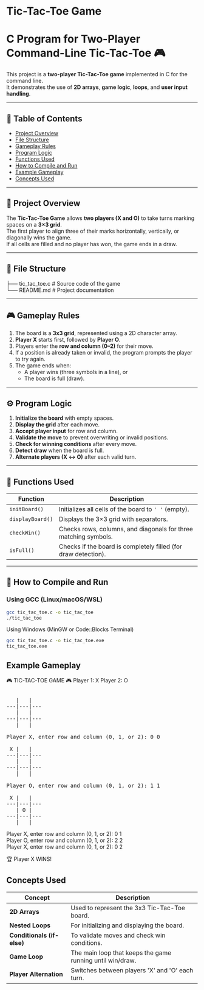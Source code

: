 # Tic-Tac-Toe Game
# C Program for Two-Player Command-Line Tic-Tac-Toe 🎮

This project is a **two-player Tic-Tac-Toe game** implemented in C for the command line.  
It demonstrates the use of **2D arrays**, **game logic**, **loops**, and **user input handling**.

---

## 🧩 Table of Contents
- [Project Overview](#project-overview)
- [File Structure](#file-structure)
- [Gameplay Rules](#gameplay-rules)
- [Program Logic](#program-logic)
- [Functions Used](#functions-used)
- [How to Compile and Run](#how-to-compile-and-run)
- [Example Gameplay](#example-gameplay)
- [Concepts Used](#concepts-used)

---

## 🧠 Project Overview
The **Tic-Tac-Toe Game** allows **two players (X and O)** to take turns marking spaces on a **3×3 grid**.  
The first player to align three of their marks horizontally, vertically, or diagonally wins the game.  
If all cells are filled and no player has won, the game ends in a draw.

---

## 📁 File Structure
├── tic_tac_toe.c # Source code of the game  
└── README.md # Project documentation

---

## 🎮 Gameplay Rules
1. The board is a **3x3 grid**, represented using a 2D character array.
2. **Player X** starts first, followed by **Player O**.
3. Players enter the **row and column (0–2)** for their move.
4. If a position is already taken or invalid, the program prompts the player to try again.
5. The game ends when:
   - A player wins (three symbols in a line), or  
   - The board is full (draw).

---

## ⚙️ Program Logic
1. **Initialize the board** with empty spaces.
2. **Display the grid** after each move.
3. **Accept player input** for row and column.
4. **Validate the move** to prevent overwriting or invalid positions.
5. **Check for winning conditions** after every move.
6. **Detect draw** when the board is full.
7. **Alternate players (X ↔ O)** after each valid turn.

---

## 🧩 Functions Used

| Function | Description |
|-----------|--------------|
| `initBoard()` | Initializes all cells of the board to `' '` (empty). |
| `displayBoard()` | Displays the 3×3 grid with separators. |
| `checkWin()` | Checks rows, columns, and diagonals for three matching symbols. |
| `isFull()` | Checks if the board is completely filled (for draw detection). |

---

## 🧱 How to Compile and Run

### **Using GCC (Linux/macOS/WSL)**
```bash
gcc tic_tac_toe.c -o tic_tac_toe
./tic_tac_toe
```
Using Windows (MinGW or Code::Blocks Terminal)
```bash
gcc tic_tac_toe.c -o tic_tac_toe.exe
tic_tac_toe.exe
```

## Example Gameplay
🎮 TIC-TAC-TOE GAME 🎮
Player 1: X
Player 2: O

<pre>

   |   |     
---|---|---  
   |   |     
---|---|---  
   |   |     

Player X, enter row and column (0, 1, or 2): 0 0

 X |   |     
---|---|---  
   |   |     
---|---|---  
   |   |     

Player O, enter row and column (0, 1, or 2): 1 1

 X |   |     
---|---|---  
   | O |     
---|---|---  
   |   |     
</pre>

Player X, enter row and column (0, 1, or 2): 0 1  
Player O, enter row and column (0, 1, or 2): 2 2  
Player X, enter row and column (0, 1, or 2): 0 2  

🏆 Player X WINS!

## Concepts Used
| Concept                    | Description                                               |
| -------------------------- | --------------------------------------------------------- |
| **2D Arrays**              | Used to represent the 3x3 Tic-Tac-Toe board.              |
| **Nested Loops**           | For initializing and displaying the board.                |
| **Conditionals (if-else)** | To validate moves and check win conditions.               |
| **Game Loop**              | The main loop that keeps the game running until win/draw. |
| **Player Alternation**     | Switches between players 'X' and 'O' each turn.           |
